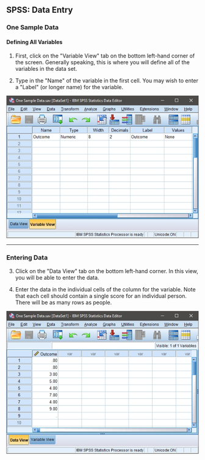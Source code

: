## SPSS: Data Entry

### One Sample Data 

#### Defining All Variables

 1. First, click on the
 "Variable View" tab on the 
 bottom left-hand corner of 
 the screen. Generally
 speaking, this is where
 you will define all of the 
 variables in the data set. 

 2. Type in the "Name" of the
 variable in the first
 cell. You may wish to
 enter a "Label" (or longer 
 name) for the variable.

<p align="center"><kbd><img src="image1.png"></kbd></p>

---

### Entering Data

3. Click on the "Data View" tab 
 on the bottom left-hand
 corner. In this view, you
 will be able to enter the
 data.

4. Enter the data in the
 individual cells of the
 column for the variable. 
 Note that each cell should 
 contain a single score for 
 an individual person.
 There will be as many rows 
 as people. 

<p align="center"><kbd><img src="image2.png"></kbd></p>
